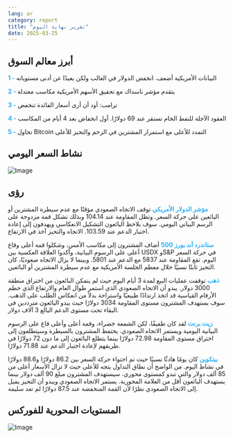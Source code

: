 ```yaml
---
lang: ar
category: report
title: "تقرير نهاية اليوم"
date: 2025-03-25
---
```



<h2>أبرز معالم السوق</h2>
<strong style="color: #2caef7;">1 - </strong> البيانات الأمريكية أضعف. انخفض الدولار في الغالب ولكن بعيدًا عن أدنى مستوياته

<strong style="color: #2caef7;">2 - </strong> يتقدم مؤشر ناسداك مع تحقيق الأسهم الأمريكية مكاسب معتدلة

<strong style="color: #2caef7;">3 - </strong> ترامب: أود أن أرى أسعار الفائدة تنخفض

<strong style="color: #2caef7;">4 - </strong> العقود الآجلة للنفط الخام تستقر عند 69 دولارًا. أول انخفاض بعد 4 أيام من المكاسب

<strong style="color: #2caef7;">5 - </strong> تحاول Bitcoin التمدد للأعلى مع استمرار المشترين في الزخم والتحيز للأعلى



<h2>نشاط السعر اليومي</h2>
<img src="https://markleighedu.github.io/img/Mar-2025/25-Mar-2025/price.jpg" alt="Image"/>

<h2>رؤى</h2>
<strong style="color: #2caef7;">مؤشر الدولار الأمريكي</strong> توقف الاتجاه الصعودي مؤقتًا مع عدم سيطرة المشترين أو البائعين على حركة السعر. وتظل المقاومة عند 104.14 وبذلك تشكل قمة مزدوجة على الرسم البياني اليومي. سوف يلاحظ البائعون التشكيل الانعكاسي ويهدفون إلى إعادة اختبار الدعم عند 103.59. الاتجاه والتحيز آخذ في الارتفاع.

<strong style="color: #2caef7;">ستاندرد آند بورز 500</strong> أضاف المشترون إلى مكاسب الأمس، وشكلوا قمة أعلى وقاع أعلى على الرسوم البيانية، وأكدوا العلاقة العكسية بين USDX وS&P في حركة السعر اليوم. تقع المقاومة عند 5837 مع الدعم عند 5801. وبينما لا يزال الاتجاه صعوديًا، كان التحيز ثابتًا نسبيًا خلال معظم الجلسة الأمريكية مع عدم سيطرة المشترين أو البائعين.

<strong style="color: #2caef7;">ذهب</strong> توقفت عمليات البيع لمدة 3 أيام اليوم حيث لم يتمكن البائعون من اختراق منطقة 3000 دولار. يبدو أن الاتجاه الصعودي الذي استمر طوال العام والارتفاع الذي حطم الأرقام القياسية قد اتخذ ارتدادًا طبيعيًا واستراحة بدلاً من انعكاس الطلب على الذهب. سوف يستهدف المشترون مستوى المقاومة 3034 دولارًا حيث يبدو البائعون مترددين في البقاء تحت مستوى الدعم البالغ 3 آلاف دولار.

<strong style="color: #2caef7;">زيت برنت</strong> لقد كان طفيفًا، لكن الشمعة خضراء، وقمة أعلى وأعلى قاع على الرسوم البيانية اليومية ويستمر الاتجاه الصعودي. يحتفظ المشترون بالسيطرة وسيتطلعون إلى اختراق مستوى المقاومة 72.98 دولارًا بينما يتطلع البائعون إلى ما دون 72 دولارًا في طريقهم لإعادة اختبار الدعم عند 71.88 دولارًا.

<strong style="color: #2caef7;">بيتكوين</strong> كان يومًا هادئًا نسبيًا حيث تم احتواء حركة السعر بين 86.2 دولارًا و88.6 دولارًا في نشاط اليوم. من الواضح أن نطاق التداول يتجه للأعلى حيث لا تزال الأسعار أعلى من 85 ألف دولار والتي تبدو كمستوى محوري. سيستهدف المشترون مبلغ 90 ألف دولار بينما يستهدف البائعون أقل من العلامة المحورية. يستمر الاتجاه الصعودي ويبدو أن التحيز يميل إلى الاتجاه الصعودي نظرًا لأن القمة المنخفضة عند 87.5 دولارًا لم تعد سليمة. 



<h2>المستويات المحورية للفوركس</h2>
<img src="https://markleighedu.github.io/img/Mar-2025/25-Mar-2025/pivot.jpg" alt="Image"/>